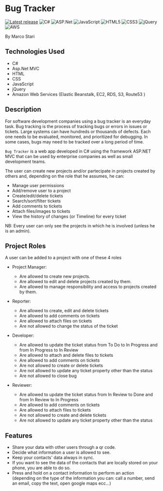# Bug Tracker

[![Latest release](https://img.shields.io/badge/GitHub-100000?style=for-the-badge&logo=github&logoColor=white)](https://github.com/StariMarco/BugTracker)
![C#](https://img.shields.io/badge/c%23-%23239120.svg?style=for-the-badge&logo=c-sharp&logoColor=white)
![ASP.Net](https://img.shields.io/badge/.NET-5C2D91?style=for-the-badge&logo=.net&logoColor=white)
![JavaScript](https://img.shields.io/badge/javascript-%23323330.svg?style=for-the-badge&logo=javascript&logoColor=%23F7DF1E)
![HTML5](https://img.shields.io/badge/html5-%23E34F26.svg?style=for-the-badge&logo=html5&logoColor=white)
![CSS3](https://img.shields.io/badge/css3-%231572B6.svg?style=for-the-badge&logo=css3&logoColor=white)
![jQuery](https://img.shields.io/badge/jquery%20-%230769AD.svg?&style=for-the-badge&logo=jquery&logoColor=white)
![AWS](https://img.shields.io/badge/AWS%20-%23FF9900.svg?&style=for-the-badge&logo=amazon-aws&logoColor=white)

By Marco Stari

## Technologies Used

- C#
- Asp.Net MVC
- HTML
- CSS
- JavaScript
- jQuery
- Amazon Web Services (Elastic Beanstalk, EC2, RDS, S3, Route53 )

## Description

For software development companies using a bug tracker is an everyday task. Bug tracking is the process of tracking bugs or errors in issues or tickets. Large systems can have hundreds or thousands of defects. Each one needs to be evaluated, monitored, and prioritized for debugging. In some cases, bugs may need to be tracked over a long period of time.

`Bug Tracker` is a web app developed in C# using the framework ASP.NET MVC that can be used by enterprise companies as well as small development teams.

The user can create new projects and/or partecipate in projects created by others and, depending on the role that he assumes, he can:

- Manage user permissions
- Add/remove user to a project
- Create/edit/delete tickets
- Search/sort/filter tickets
- Add comments to tickets
- Attach files/images to tickets
- View the history of changes (or Timeline) for every ticket

NB: Every user can only see the projects in which he is involved (unless he is an admin).

## Project Roles

A user can be added to a project with one of these 4 roles

- Project Manager:

  - Are allowed to create new projects.
  - Are allowed to edit and delete projects created by them.
  - Are allowed to manage responsibility and access to projects created by them.

- Reporter:

  - Are allowed to create, edit and delete tickets
  - Are allowed to add comments on tickets
  - Are allowed to attach files on tickets
  - Are not allowed to change the status of the ticket

- Developer:

  - Are allowed to update the ticket status from To Do to In Progress and from In Progress to In Review
  - Are allowed to attach and delete files to tickets
  - Are allowed to add comments on tickets
  - Are not allowed to create or delete tickets
  - Are not allowed to update any ticket property other than the status
  - Are not allowed to close bug

- Reviewer:

  - Are allowed to update the ticket status from In Review to Done and from In Review to In Progress
  - Are allowed to add comments on tickets
  - Are allowed to attach files to tickets
  - Are not allowed to create and delete tickets
  - Are not allowed to update any ticket property other than the status

## Features

- Share your data with other users through a qr code.
- Decide what information a user is allowed to see.
- Keep your contacts' data always in sync.
- If you want to see the data of the contacts that are locally stored on your phone, you are able to do so.
- Press and hold on a contact information to perform an action (depending on the type of the information you can: call a number, send an email, copy the text, open google maps ecc...)
